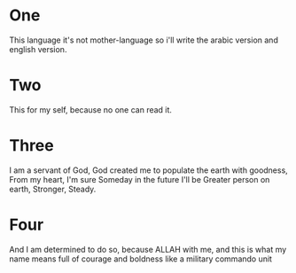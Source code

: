 # One

This language it's not mother-language so i'll write the arabic version and english version.

# Two

This for my self, because no one can read it.

# Three

I am a servant of God, God created me to populate the earth with goodness, From my heart, I'm sure Someday in the future I'll be Greater person on earth, Stronger, Steady.

# Four

And I am determined to do so, because ALLAH with me, and this is what my name means full of courage and boldness like a military commando unit